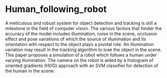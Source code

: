 # Human_following_robot
A meticulous and robust system for object detection and tracking is still a milestone in the field of computer vision. The various factors that hinder the accuracy of the model includes illumination, noise in the scene, occlusion effect and pose variations of which the source of illumination and its orientation with respect to the object plays a pivotal role. An illumination variation may result in the tracking algorithm to lose the object in the scene. This paper proposes a simulation of a robot which follows a human under varying illumination. The camera on the robot is aided by a histogram of oriented gradients (HOG) approach with an SVM classifier for detection of the human in the scene.
